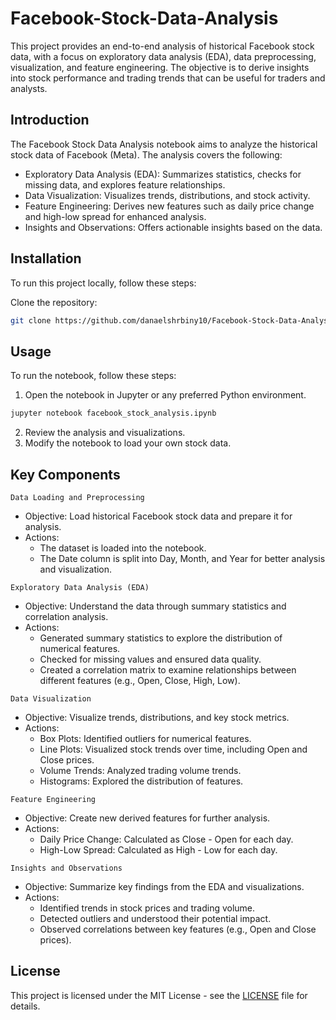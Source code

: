 # Facebook-Stock-Data-Analysis

This project provides an end-to-end analysis of historical Facebook stock data, with a focus on exploratory data analysis (EDA), data preprocessing, visualization, and feature engineering. The objective is to derive insights into stock performance and trading trends that can be useful for traders and analysts.

## Introduction
The Facebook Stock Data Analysis notebook aims to analyze the historical stock data of Facebook (Meta). The analysis covers the following:

- Exploratory Data Analysis (EDA): Summarizes statistics, checks for missing data, and explores feature relationships.
- Data Visualization: Visualizes trends, distributions, and stock activity.
- Feature Engineering: Derives new features such as daily price change and high-low spread for enhanced analysis.
- Insights and Observations: Offers actionable insights based on the data.

## Installation
To run this project locally, follow these steps:

Clone the repository:

```bash
git clone https://github.com/danaelshrbiny10/Facebook-Stock-Data-Analysis.git
```
## Usage
To run the notebook, follow these steps:

1. Open the notebook in Jupyter or any preferred Python environment.

```bash
jupyter notebook facebook_stock_analysis.ipynb
```
2. Review the analysis and visualizations.
3. Modify the notebook to load your own stock data.

## Key Components

`Data Loading and Preprocessing`
- Objective: Load historical Facebook stock data and prepare it for analysis.
- Actions:
    - The dataset is loaded into the notebook.
    - The Date column is split into Day, Month, and Year for better analysis and visualization.

`Exploratory Data Analysis (EDA)`
- Objective: Understand the data through summary statistics and correlation analysis.
- Actions:
    - Generated summary statistics to explore the distribution of numerical features.
    - Checked for missing values and ensured data quality.
    - Created a correlation matrix to examine relationships between different features (e.g., Open, Close, High, Low).

`Data Visualization`
- Objective: Visualize trends, distributions, and key stock metrics.
- Actions:
    - Box Plots: Identified outliers for numerical features.
    - Line Plots: Visualized stock trends over time, including Open and Close prices.
    - Volume Trends: Analyzed trading volume trends.
    - Histograms: Explored the distribution of features.

`Feature Engineering`
- Objective: Create new derived features for further analysis.
- Actions:
    - Daily Price Change: Calculated as Close - Open for each day.
    - High-Low Spread: Calculated as High - Low for each day.

`Insights and Observations`
- Objective: Summarize key findings from the EDA and visualizations.
- Actions:
    - Identified trends in stock prices and trading volume.
    - Detected outliers and understood their potential impact.
    - Observed correlations between key features (e.g., Open and Close prices).

## License
This project is licensed under the MIT License - see the [LICENSE](./LICENSE) file for details.
